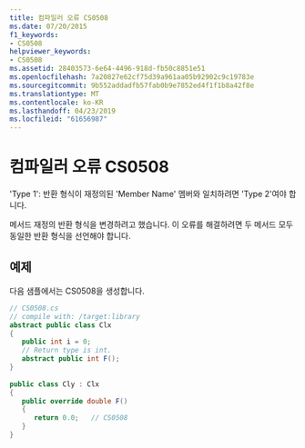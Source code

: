 ```yaml
---
title: 컴파일러 오류 CS0508
ms.date: 07/20/2015
f1_keywords:
- CS0508
helpviewer_keywords:
- CS0508
ms.assetid: 28403573-6e64-4496-918d-fb50c8851e51
ms.openlocfilehash: 7a20827e62cf75d39a961aa05b92902c9c19783e
ms.sourcegitcommit: 9b552addadfb57fab0b9e7852ed4f1f1b8a42f8e
ms.translationtype: MT
ms.contentlocale: ko-KR
ms.lasthandoff: 04/23/2019
ms.locfileid: "61656987"
---
```

# <a name="compiler-error-cs0508"></a>컴파일러 오류 CS0508
'Type 1': 반환 형식이 재정의된 'Member Name' 멤버와 일치하려면 'Type 2'여야 합니다.  
  
 메서드 재정의 반환 형식을 변경하려고 했습니다. 이 오류를 해결하려면 두 메서드 모두 동일한 반환 형식을 선언해야 합니다.  
  
## <a name="example"></a>예제  
 다음 샘플에서는 CS0508을 생성합니다.  
  
```csharp  
// CS0508.cs  
// compile with: /target:library  
abstract public class Clx  
{  
   public int i = 0;  
   // Return type is int.  
   abstract public int F();  
}  
  
public class Cly : Clx  
{  
   public override double F()  
   {  
      return 0.0;   // CS0508  
   }  
}  
```
